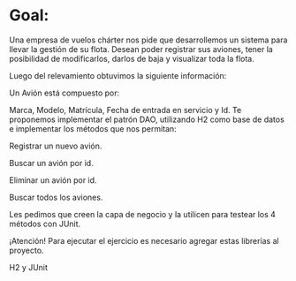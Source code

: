 # Goal:

Una empresa de vuelos chárter nos pide que desarrollemos un sistema para llevar la gestión de su flota. Desean poder registrar sus aviones, tener la posibilidad de modificarlos, darlos de baja y visualizar toda la flota.

Luego del relevamiento obtuvimos la siguiente información:

Un Avión está compuesto por:

Marca, 
Modelo, 
Matrícula, 
Fecha de entrada en servicio y 
Id.
Te proponemos implementar el patrón DAO, utilizando H2 como base de datos e implementar los métodos que nos permitan:

Registrar un nuevo avión.

Buscar un avión por id.

Eliminar un avión por id.

Buscar todos los aviones.

Les pedimos que creen la capa de negocio y la utilicen para testear los 4 métodos con JUnit.

¡Atención! Para ejecutar el ejercicio es necesario agregar estas librerías al proyecto.

H2 y 
JUnit